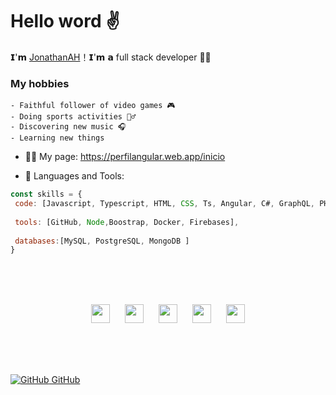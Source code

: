 # Hello word ✌
𝗜'𝗺 [JonathanAH](https://github.com/JonathanArtetaH)！𝗜'𝗺 𝗮 full stack developer 👨‍💻
### My hobbies
    - Faithful follower of video games 🎮
    - Doing sports activities 🏋️‍♂️
    - Discovering new music 🎧
    - Learning new things

  - 👨‍💻 My page: https://perfilangular.web.app/inicio
 
  - 🌱 Languages and Tools: 

 ```javascript
const skills = { 
  code: [Javascript, Typescript, HTML, CSS, Ts, Angular, C#, GraphQL, PHP],
  
  tools: [GitHub, Node,Boostrap, Docker, Firebases],
  
  databases:[MySQL, PostgreSQL, MongoDB ]  
}
```
  
<br><br><br>
 
  <p align="center">
    <a style="margin:10px" href="https://perfilangular.web.app/inicio" alt="JonathanAH"><img src="https://perfilangular.web.app/assets/image/logos/logoicono.png" height="30" width="30"></a>     
    <a style="margin:10px" href="https://twitter.com/JonaSmith7w7" alt="Twitter"><img src="https://github.com/nitish-awasthi/nitish-awasthi/blob/master/twitter.png" height="30" width="30"></a>     
    <a style="margin:10px" href="https://www.linkedin.com/in/jonathanartetahuerta/" alt="Linkedin"><img src="https://github.com/nitish-awasthi/nitish-awasthi/blob/master/174857.png" height="30" width="30"></a> 
  <a style="margin:10px" href="https://www.instagram.com/jonanthanah/" alt="Instagram"><img src="https://github.com/nitish-awasthi/nitish-awasthi/blob/master/instagram-logo-png-transparent-background-hd-3.png" height="30" width="30"></a> 
  <a style="margin:10px" href="https://www.codechef.com/users/jho345943" alt="Codechef"><img src="https://github.com/nitish-awasthi/nitish-awasthi/blob/master/c5d9fc1e18bcf039f464c2ab6cfb3eb6.jpg" height="30" width="30"></a> 
  </p>

<br><br><br>

 [![GitHub](https://i.stack.imgur.com/tskMh.png) GitHub](https://github.com/JonathanArtetaH) 